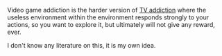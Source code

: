 Video game addiction is the harder version of [TV addiction](/#tv_problem) where the useless environment within the environment responds strongly to your actions, so you want to explore it, but ultimately will not give any reward, ever.

I don't  know any literature on this, it is my own idea. 
